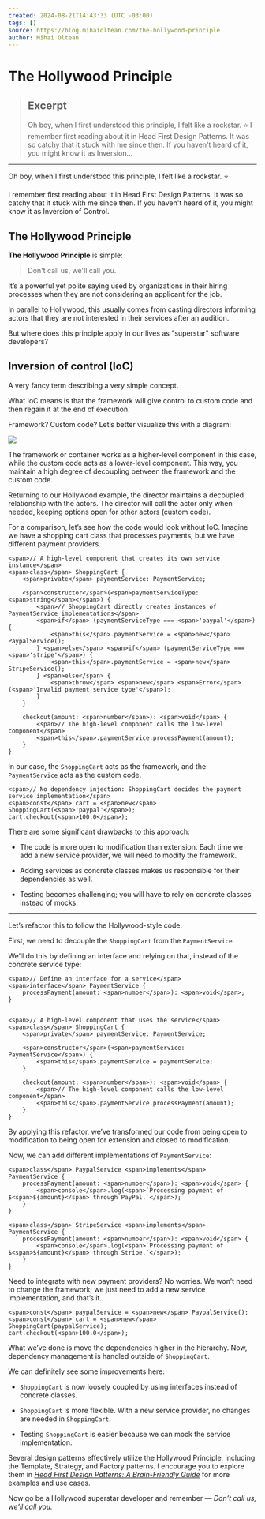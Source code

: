 ```yaml
---
created: 2024-08-21T14:43:33 (UTC -03:00)
tags: []
source: https://blog.mihaioltean.com/the-hollywood-principle
author: Mihai Oltean
---
```


# The Hollywood Principle

> ## Excerpt
> Oh boy, when I first understood this principle, I felt like a rockstar.  ⭐️
I remember first reading about it in Head First Design Patterns. It was so catchy that it stuck with me since then. If you haven't heard of it, you might know it as Inversion...

---
Oh boy, when I first understood this principle, I felt like a rockstar. ⭐️

I remember first reading about it in Head First Design Patterns. It was so catchy that it stuck with me since then. If you haven't heard of it, you might know it as Inversion of Control.

## The Hollywood Principle

**The Hollywood Principle** is simple:

> Don't call us, we'll call you.

It’s a powerful yet polite saying used by organizations in their hiring processes when they are not considering an applicant for the job.

In parallel to Hollywood, this usually comes from casting directors informing actors that they are not interested in their services after an audition.

But where does this principle apply in our lives as "superstar" software developers?

## Inversion of control (IoC)

A very fancy term describing a very simple concept.

What IoC means is that the framework will give control to custom code and then regain it at the end of execution.

Framework? Custom code? Let’s better visualize this with a diagram:

![](https://cdn.hashnode.com/res/hashnode/image/upload/v1721991280910/38c95826-6d01-46d9-93f6-c5c037db26ce.png?auto=compress,format&format=webp)

The framework or container works as a higher-level component in this case, while the custom code acts as a lower-level component. This way, you maintain a high degree of decoupling between the framework and the custom code.

Returning to our Hollywood example, the director maintains a decoupled relationship with the actors. The director will call the actor only when needed, keeping options open for other actors (custom code).

For a comparison, let’s see how the code would look without IoC. Imagine we have a shopping cart class that processes payments, but we have different payment providers.

```
<span>// A high-level component that creates its own service instance</span>
<span>class</span> ShoppingCart {
    <span>private</span> paymentService: PaymentService;

    <span>constructor</span>(<span>paymentServiceType: <span>string</span></span>) {
        <span>// ShoppingCart directly creates instances of PaymentService implementations</span>
        <span>if</span> (paymentServiceType === <span>'paypal'</span>) {
            <span>this</span>.paymentService = <span>new</span> PaypalService();
        } <span>else</span> <span>if</span> (paymentServiceType === <span>'stripe'</span>) {
            <span>this</span>.paymentService = <span>new</span> StripeService();
        } <span>else</span> {
            <span>throw</span> <span>new</span> <span>Error</span>(<span>'Invalid payment service type'</span>);
        }
    }

    checkout(amount: <span>number</span>): <span>void</span> {
        <span>// The high-level component calls the low-level component</span>
        <span>this</span>.paymentService.processPayment(amount);
    }
}
```

In our case, the `ShoppingCart` acts as the framework, and the `PaymentService` acts as the custom code.

```
<span>// No dependency injection: ShoppingCart decides the payment service implementation</span>
<span>const</span> cart = <span>new</span> ShoppingCart(<span>'paypal'</span>);
cart.checkout(<span>100.0</span>);
```

There are some significant drawbacks to this approach:

-   The code is more open to modification than extension. Each time we add a new service provider, we will need to modify the framework.
    
-   Adding services as concrete classes makes us responsible for their dependencies as well.
    
-   Testing becomes challenging; you will have to rely on concrete classes instead of mocks.
    

___

Let’s refactor this to follow the Hollywood-style code.

First, we need to decouple the `ShoppingCart` from the `PaymentService`.

We’ll do this by defining an interface and relying on that, instead of the concrete service type:

```
<span>// Define an interface for a service</span>
<span>interface</span> PaymentService {
    processPayment(amount: <span>number</span>): <span>void</span>;
}


<span>// A high-level component that uses the service</span>
<span>class</span> ShoppingCart {
    <span>private</span> paymentService: PaymentService;

    <span>constructor</span>(<span>paymentService: PaymentService</span>) {
        <span>this</span>.paymentService = paymentService;
    }

    checkout(amount: <span>number</span>): <span>void</span> {
        <span>// The high-level component calls the low-level component</span>
        <span>this</span>.paymentService.processPayment(amount);
    }
}
```

By applying this refactor, we’ve transformed our code from being open to modification to being open for extension and closed to modification.

Now, we can add different implementations of `PaymentService`:

```
<span>class</span> PaypalService <span>implements</span> PaymentService {
    processPayment(amount: <span>number</span>): <span>void</span> {
        <span>console</span>.log(<span>`Processing payment of $<span>${amount}</span> through PayPal.`</span>);
    }
}

<span>class</span> StripeService <span>implements</span> PaymentService {
    processPayment(amount: <span>number</span>): <span>void</span> {
        <span>console</span>.log(<span>`Processing payment of $<span>${amount}</span> through Stripe.`</span>);
    }
}
```

Need to integrate with new payment providers? No worries. We won’t need to change the framework; we just need to add a new service implementation, and that’s it.

```
<span>const</span> paypalService = <span>new</span> PaypalService(); 
<span>const</span> cart = <span>new</span> ShoppingCart(paypalService);
cart.checkout(<span>100.0</span>);
```

What we’ve done is move the dependencies higher in the hierarchy. Now, dependency management is handled outside of `ShoppingCart`.

We can definitely see some improvements here:

-   `ShoppingCart` is now loosely coupled by using interfaces instead of concrete classes.
    
-   `ShoppingCart` is more flexible. With a new service provider, no changes are needed in `ShoppingCart`.
    
-   Testing `ShoppingCart` is easier because we can mock the service implementation.
    

Several design patterns effectively utilize the Hollywood Principle, including the Template, Strategy, and Factory patterns. I encourage you to explore them in [_Head First Design Patterns: A Brain-Friendly Guide_](https://www.amazon.com/Head-First-Design-Patterns-Brain-Friendly/dp/0596007124) for more examples and use cases.

Now go be a Hollywood superstar developer and remember — _Don’t call us, we’ll call you._
